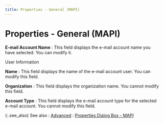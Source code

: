 ```yaml
---
title: Properties - General (MAPI)
---
```


# Properties - General (MAPI)


**E-mail Account Name**
: This field displays the e-mail account name you  have selected. You can modify it.


User Information


**Name**
: This field displays the name of the e-mail account  user. You can modify this field.


**Organization**
: This field displays the organization name. You cannot  modify this field.


**Account Type**
: This field displays the e-mail account type for  the selected e-mail account. You cannot modify this field.


{:.see_also}
See also
: [Advanced]({{site.eml_baseurl}}/modify-e-mail-account-properties/properties-dialog-box-mapi-/properties_advance.html)
: [Properties  Dialog Box - MAPI]({{site.eml_baseurl}}/modify-e-mail-account-properties/properties-dialog-box-mapi-/properties_dialog_box_mapi.html)

